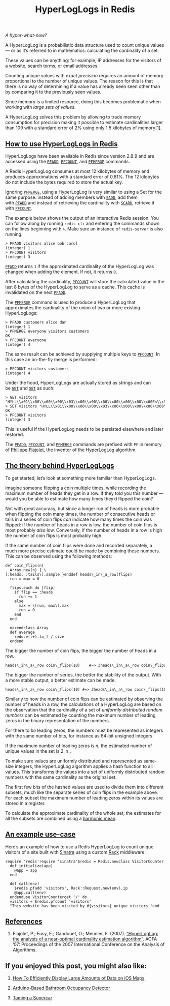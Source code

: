 ﻿---
layout: articles
title: HyperLogLogs in Redis
permalink: articles/20160831.html
disqusIdentifier: articles/20160831.html
disqusUrl: http://redis.cn/monthly/temp.html
discuzTid: 
---


_A hyper-what-now?_

A HyperLogLog is a probabilistic data structure used to count unique values — or as it’s referred to in mathematics: calculating the cardinality of a set.

These values can be anything: for example, IP addresses for the visitors of a website, search terms, or email addresses.

Counting unique values with _exact precision_ requires an amount of memory proportional to the number of unique values. The reason for this is that there is no way of determining if a value has already been seen other than by comparing it to the previously seen values.

Since memory is a limited resource, doing this becomes problematic when working with _large sets of values_.

A HyperLogLog solves this problem by allowing to trade memory consumption for precision making it possible to estimate cardinalities larger than 109 with a standard error of 2% using only 1.5 kilobytes of memory[\[1\]](https://robots.thoughtbot.com/hyperloglogs-in-redis#1).

[How to use HyperLogLogs in Redis](https://robots.thoughtbot.com/hyperloglogs-in-redis#how-to-use-hyperloglogs-in-redis)
------------------------------------------------------------------------------------------------------------------------

HyperLogLogs have been available in Redis since version 2.8.9 and are accessed using the [`PFADD`](http://redis.io/commands/pfadd), [`PFCOUNT`](http://redis.io/commands/pfcount), and [`PFMERGE`](http://redis.io/commands/pfmerge) commands.

A Redis HyperLogLog consumes at most 12 kilobytes of memory and produces approximations with a standard error of 0.81%. The 12 kilobytes do not include the bytes required to store the actual key.

Ignoring [`PFMERGE`](http://redis.io/commands/pfmerge), using a HyperLogLog is very similar to using a Set for the same purpose: instead of adding members with [`SADD`](http://redis.io/commands/sadd), add them with [`PFADD`](http://redis.io/commands/pfadd) and instead of retrieving the cardinality with [`SCARD`](http://redis.io/commands/scard), retrieve it with [`PFCOUNT`](http://redis.io/commands/pfcount).

The example below shows the output of an interactive Redis session. You can follow along by running `redis-cli` and entering the commands shown on the lines beginning with `>`. Make sure an instance of `redis-server` is also running.

```
> PFADD visitors alice bob carol
(integer) 1
> PFCOUNT visitors
(integer) 3
```

[`PFADD`](http://redis.io/commands/pfadd) returns `1` if the approximated cardinality of the HyperLogLog was changed when adding the element. If not, it returns `0`.

After calculating the cardinality, [`PFCOUNT`](http://redis.io/commands/pfcount) will store the calculated value in the last 8 bytes of the HyperLogLog to serve as a cache. This cache is invalidated on the next [`PFADD`](http://redis.io/commands/pfadd).

The [`PFMERGE`](http://redis.io/commands/pfmerge) command is used to produce a HyperLogLog that approximates the cardinality of the union of two or more existing HyperLogLogs:

```
> PFADD customers alice dan
(integer) 1
> PFMERGE everyone visitors customers
OK
> PFCOUNT everyone
(integer) 4
```

The same result can be achieved by supplying multiple keys to [`PFCOUNT`](http://redis.io/commands/pfcount). In this case an on-the-fly merge is performed:

```
> PFCOUNT visitors customers
(integer) 4
```

Under the hood, HyperLogLogs are actually stored as strings and can be [`GET`](http://redis.io/commands/get) and [`SET`](http://redis.io/commands/set) as such:

```
> GET visitors
"HYLL\\x01\\x00\\x00\\x00\\x03\\x00\\x00\\x00\\x00\\x00\\x00\\x00E<\\x94X\\x10\\x84Qi\\x8cQD"
> SET visitors "HYLL\\x01\\x00\\x00\\x00\\x03\\x00\\x00\\x00\\x00\\x00\\x00\\x00E<\\x94X\\x10\\x84Qi\\x8cQD"
OK
> PFCOUNT visitors
(integer) 3
```

This is useful if the HyperLogLog needs to be persisted elsewhere and later restored.

The [`PFADD`](http://redis.io/commands/pfadd), [`PFCOUNT`](http://redis.io/commands/pfcount), and [`PFMERGE`](http://redis.io/commands/pfmerge) commands are prefixed with `PF` in memory of [Philippe Flajolet](https://en.wikipedia.org/wiki/Philippe_Flajolet), the inventor of the HyperLogLog algorithm.

[The theory behind HyperLogLogs](https://robots.thoughtbot.com/hyperloglogs-in-redis#the-theory-behind-hyperloglogs)
--------------------------------------------------------------------------------------------------------------------

To get started, let’s look at something more familiar than HyperLogLogs.

Imagine someone flipping a coin multiple times, while recording the maximum number of heads they get in a row. If they told you this number — would you be able to estimate how many times they’d flipped the coin?

Not with great accuracy, but since a longer run of heads is more probable when flipping the coin many times, the number of consecutive heads or tails in a series of coin flips _can_ indicate how many times the coin was flipped: if the number of heads in a row is low, the number of coin flips is most probably _also_ low. Conversely, if the number of heads in a row is high the number of coin flips is most probably high.

If the same number of coin flips were done and recorded separately, a much more precise estimate could be made by combining these numbers. This can be observed using the following methods:

```
def coin_flips(n)
  Array.new(n) { \[:heads, :tails\].sample }enddef heads\_in\_a_row(flips)
  run = max = 0

  flips.each do |flip|
    if flip == :heads
      run += 1
    else
      max = \[run, max\].max
      run = 0
    end
  end

  maxendclass Array
  def average
    reduce(:+).to_f / size
  endend
```

The bigger the number of coin flips, the bigger the number of heads in a row.

```
heads\_in\_a\_row coin\_flips(10)    #=> 3heads\_in\_a\_row coin\_flips(100)   #=> 5heads\_in\_a\_row coin\_flips(1000)  #=> 9heads\_in\_a\_row coin\_flips(10000) #=> 15
```

The bigger the number of series, the better the stability of the output. With a more stable output, a better estimate can be made:

```
heads\_in\_a\_row coin\_flips(10) #=> 3heads\_in\_a\_row coin\_flips(10) #=> 7heads\_in\_a\_row coin\_flips(10) #=> 4Array.new(1000) { heads\_in\_a\_row coin\_flips(10) }.average #=> 2.449Array.new(1000) { heads\_in\_a\_row coin\_flips(10) }.average #=> 2.442Array.new(1000) { heads\_in\_a\_row coin\_flips(10) }.average #=> 2.469
```

Similarly to how the number of coin flips can be estimated by observing the number of heads in a row, the calculations of a HyperLogLog are based on the observation that the cardinality of a set of _uniformly distributed random numbers_ can be estimated by counting the maximum number of leading zeros in the binary representation of the numbers.

For there to _be_ leading zeros, the numbers must be represented as integers with the same number of bits, for instance as 64-bit unsigned integers.

If the maximum number of leading zeros is _n_, the estimated number of unique values in the set is 2_n_.

To make sure values are uniformly distributed and represented as same-size integers, the HyperLogLog algorithm applies a hash function to all values. This transforms the values into a set of uniformly distributed random numbers with the same cardinality as the original set.

The first few bits of the hashed values are used to divide them into different subsets, much like the separate series of coin flips in the example above. For each subset the maximum number of leading zeros within its values are stored in a register.

To calculate the approximate cardinality of the whole set, the estimates for all the subsets are combined using a [harmonic mean](https://en.wikipedia.org/wiki/Harmonic_mean).

[An example use-case](https://robots.thoughtbot.com/hyperloglogs-in-redis#an-example-use-case)
----------------------------------------------------------------------------------------------

Here’s an example of how to use a Redis HyperLogLog to count unique visitors of a site built with [Sinatra](http://www.sinatrarb.com/) using a custom [Rack](https://rack.github.io/) middleware:

```
require 'redis'require 'sinatra'$redis = Redis.newclass VisitorCounter
  def initialize(app)
    @app = app
  end

  def call(env)
    $redis.pfadd 'visitors', Rack::Request.new(env).ip
    @app.call(env)
  endenduse VisitorCounterget '/' do
  visitors = $redis.pfcount 'visitors'
  "This website has been visited by #{visitors} unique visitors."end
```

[References](https://robots.thoughtbot.com/hyperloglogs-in-redis#references)
----------------------------------------------------------------------------

1.  Flajolet, P.; Fusy, E.; Gandouet, O.; Meunier, F. (2007). [“HyperLogLog: the analysis of a near-optimal cardinality estimation algorithm”](http://algo.inria.fr/flajolet/Publications/FlFuGaMe07.pdf). AOFA ’07: Proceedings of the 2007 International Conference on the Analysis of Algorithms.
    

If you enjoyed this post, you might also like:
----------------------------------------------

1.  [How To Efficiently Display Large Amounts of Data on iOS Maps](https://robots.thoughtbot.com/how-to-handle-large-amounts-of-data-on-maps)
    
2.  [Arduino-Based Bathroom Occupancy Detector](https://robots.thoughtbot.com/arduino-bathroom-occupancy-detector)
    
3.  [Taming a Supercar](https://robots.thoughtbot.com/taming-a-supercar)